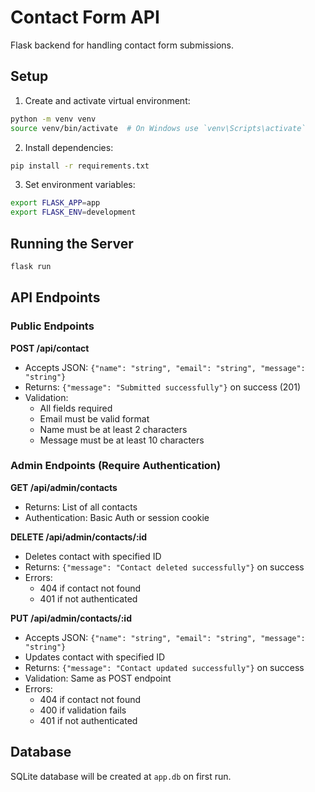 # Contact Form API

Flask backend for handling contact form submissions.

## Setup

1. Create and activate virtual environment:
```bash
python -m venv venv
source venv/bin/activate  # On Windows use `venv\Scripts\activate`
```

2. Install dependencies:
```bash
pip install -r requirements.txt
```

3. Set environment variables:
```bash
export FLASK_APP=app
export FLASK_ENV=development
```

## Running the Server

```bash
flask run
```

## API Endpoints

### Public Endpoints

**POST /api/contact**
- Accepts JSON: `{"name": "string", "email": "string", "message": "string"}`
- Returns: `{"message": "Submitted successfully"}` on success (201)
- Validation:
  - All fields required
  - Email must be valid format
  - Name must be at least 2 characters
  - Message must be at least 10 characters

### Admin Endpoints (Require Authentication)

**GET /api/admin/contacts**
- Returns: List of all contacts
- Authentication: Basic Auth or session cookie

**DELETE /api/admin/contacts/:id**
- Deletes contact with specified ID
- Returns: `{"message": "Contact deleted successfully"}` on success
- Errors:
  - 404 if contact not found
  - 401 if not authenticated

**PUT /api/admin/contacts/:id**
- Accepts JSON: `{"name": "string", "email": "string", "message": "string"}`
- Updates contact with specified ID
- Returns: `{"message": "Contact updated successfully"}` on success
- Validation: Same as POST endpoint
- Errors:
  - 404 if contact not found
  - 400 if validation fails
  - 401 if not authenticated

## Database

SQLite database will be created at `app.db` on first run.
